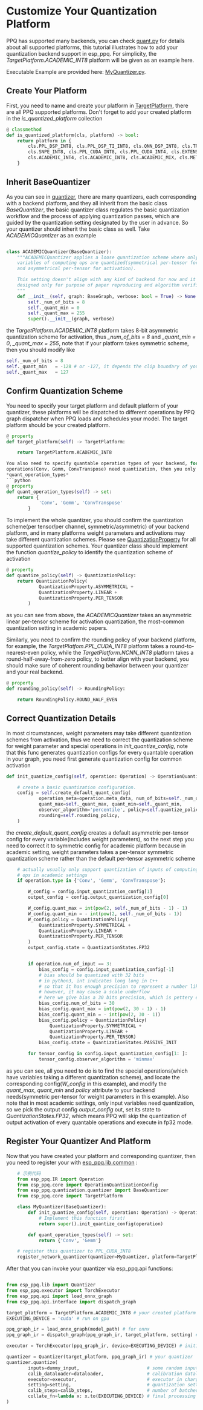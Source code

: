 # Customize Your Quantization Platform

PPQ has supported many backends, you can check [quant.py](../esp_ppq/core/quant.py) for details about all supported
platforms, this tutorial illustrates how to add your quantization backend support in esp_ppq. For simplicity,
the *TargetPlatform.ACADEMIC_INT8* platform will be given as an example here.

Executable Example are provided here: [MyQuantizer.py](https://github.com/openppl-public/ppq/blob/master/ppq/quantization/quantizer/MyQuantizer.py).

## Create Your Platform

First, you need to name and create your platform in [TargetPlatform](../esp_ppq/core/quant.py), there are
all PPQ supported platforms. Don't forget to add your created platform in the *is_quantized_platform* collection
```python
@ classmethod
def is_quantized_platform(cls, platform) -> bool:
    return platform in {
        cls.PPL_DSP_INT8, cls.PPL_DSP_TI_INT8, cls.QNN_DSP_INT8, cls.TRT_INT8, cls.NCNN_INT8, cls.NXP_INT8,
        cls.SNPE_INT8, cls.PPL_CUDA_INT8, cls.PPL_CUDA_INT4, cls.EXTENSION, cls.PPL_CUDA_MIX, cls.ORT_OOS_INT8,
        cls.ACADEMIC_INT4, cls.ACADEMIC_INT8, cls.ACADEMIC_MIX, cls.METAX_INT8_C, cls.METAX_INT8_T
    }
```

## Inherit BaseQuantizer

As you can see in [quantizer](../esp_ppq/quantization/quantizer), there are many quantizers, each corresponding with
a backend platform, and they all inherit from the basic class *BaseQuantizer*, the basic quantizer class regulates
the basic quantization workflow and the process of applying quantization passes, which are guided by the quantization
setting designated by the user in advance. So your quantizer should inherit the basic class as well. Take *ACADEMICQuantizer*
as an example
```python

class ACADEMICQuantizer(BaseQuantizer):
    """ACADEMICQuantizer applies a loose quantization scheme where only input
    variables of computing ops are quantized(symmetrical per-tensor for weight
    and asymmetrical per-tensor for activation).

    This setting doesn't align with any kind of backend for now and it's
    designed only for purpose of paper reproducing and algorithm verification.
    """
    def __init__(self, graph: BaseGraph, verbose: bool = True) -> None:
        self._num_of_bits = 8
        self._quant_min = 0
        self._quant_max = 255
        super().__init__(graph, verbose)
```
the *TargetPlatform.ACADEMIC_INT8* platform takes 8-bit asymmetric quantization scheme for activation,  thus
*_num_of_bits = 8* and *_quant_min = 0*, *_quant_max = 255*, note that if your platform takes symmetric scheme,
then you should modify like
```python
self._num_of_bits = 8
self._quant_min   = -128 # or -127, it depends the clip boundary of your backend
self._quant_max   = 127
```

## Confirm Quantization Scheme

You need to specify your target platform and default platform of your quantizer, these platforms will be dispatched
to different operations by PPQ graph dispatcher when PPQ loads and schedules your model. The target platform should
be your created platform.
```python
@ property
def target_platform(self) -> TargetPlatform:

    return TargetPlatform.ACADEMIC_INT8

You also need to specify quantable operation types of your backend, for example, in most academic settings, only computing
operations(Conv, Gemm, ConvTranspose) need quantization, then you only need to specify those quantable operation types in
*quant_operation_types*
```python
@ property
def quant_operation_types(self) -> set:
    return {
            'Conv', 'Gemm', 'ConvTranspose'
        }
```

To implement the whole quantizer, you should confirm the quantization scheme(per tensor/per channel, symmetric/asymmetric)
of your backend platform, and in many platforms weight parameters and activations may take different quantization schemes.
Please see [QuantizationProperty](https://github.com/openppl-public/ppq/tree/master/ppq/core/quant.py) for all supported quantization schemes. Your quantizer class should
implement the function *quantize_policy* to identify the quantization scheme of activation
```python
@ property
def quantize_policy(self) -> QuantizationPolicy:
    return QuantizationPolicy(
            QuantizationProperty.ASYMMETRICAL +
            QuantizationProperty.LINEAR +
            QuantizationProperty.PER_TENSOR
        )
```
as you can see from above, the *ACADEMICQuantizer* takes an asymmetric linear per-tensor scheme for activation quantization, the
most-common quantization setting in academic papers.

Similarly, you need to confirm the rounding policy of your backend platform, for example, the *TargetPlatfom.PPL_CUDA_INT8*
platform takes a round-to-nearest-even policy, while the *TargetPlatform.NCNN_INT8* platform takes a round-half-away-from-zero
policy, to better align with your backend, you should make sure of coherent rounding behavior between your quantizer
and your real backend.
```python
@ property
def rounding_policy(self) -> RoundingPolicy:

    return RoundingPolicy.ROUND_HALF_EVEN
```

## Correct Quantization Details

In most circumstances, weight parameters may take different quantization schemes from activation, thus we need to correct the quantization scheme for weight parameter and special operations in  *init_quantize_config*, note that this func generates quantization configs for every quantable operation in your graph, you need first generate quantization config for common activation
```python
def init_quantize_config(self, operation: Operation) -> OperationQuantizationConfig:

    # create a basic quantization configuration.
    config = self.create_default_quant_config(
            operation_meta=operation.meta_data, num_of_bits=self._num_of_bits,
            quant_max=self._quant_max, quant_min=self._quant_min,
            observer_algorithm='percentile', policy=self.quantize_policy,
            rounding=self.rounding_policy,
    )
```
the *create_default_quant_config* creates a default asymmetric per-tensor config for every variable(includes weight parameters), so the next step you need to correct it to symmetric config for academic platform because in academic setting, weight parameters takes a per-tensor symmetric quantization scheme rather than the default per-tensor asymmetric scheme
```python
    # actually usually only support quantization of inputs of computing
    # ops in academic settings
    if operation.type in {'Conv', 'Gemm', 'ConvTranspose'}:

        W_config = config.input_quantization_config[1]
        output_config = config.output_quantization_config[0]

        W_config.quant_max = int(pow(2, self._num_of_bits - 1) - 1)
        W_config.quant_min = - int(pow(2, self._num_of_bits - 1))
        W_config.policy = QuantizationPolicy(
            QuantizationProperty.SYMMETRICAL +
            QuantizationProperty.LINEAR +
            QuantizationProperty.PER_TENSOR
        )
        output_config.state = QuantizationStates.FP32


        if operation.num_of_input == 3:
            bias_config = config.input_quantization_config[-1]
            # bias should be quantized with 32 bits
            # in python3, int indicates long long in C++
            # so that it has enough precision to represent a number like 2^32
            # however, it may cause a scale underflow
            # here we give bias a 30 bits precision, which is pettery enough in all cases
            bias_config.num_of_bits = 30
            bias_config.quant_max = int(pow(2, 30 - 1) - 1)
            bias_config.quant_min = - int(pow(2, 30 - 1))
            bias_config.policy = QuantizationPolicy(
                QuantizationProperty.SYMMETRICAL +
                QuantizationProperty.LINEAR +
                QuantizationProperty.PER_TENSOR)
            bias_config.state = QuantizationStates.PASSIVE_INIT

        for tensor_config in config.input_quantization_config[1: ]:
            tensor_config.observer_algorithm = 'minmax'
```
as you can see, all you need to do is to find the special operations(which have variables taking a different quantization scheme),
and locate the corresponding config(*W_config* in this example), and modify the *quant_max*, *quant_min* and *policy* attribute
to your backend needs(symmetric per-tensor for weight parameters in this example). Also note that in most academic settings, only
input variables need quantization, so we pick the output config *output_config* out, set its state to *QuantizationStates.FP32*,
which means PPQ will skip the quantization of output activation of every quantable operations and execute in fp32 mode.

## Register Your Quantizer And Platform

Now that you have created your platform and corresponding quantizer, then you need to register your with [esp_ppq.lib.common](https://github.com/openppl-public/ppq/blob/master/ppq/lib/common.py) :

```python
    # 示例代码
    from esp_ppq.IR import Operation
    from esp_ppq.core import OperationQuantizationConfig
    from esp_ppq.quantization.quantizer import BaseQuantizer
    from esp_ppq.core import TargetPlatform

    class MyQuantizer(BaseQuantizer):
        def init_quantize_config(self, operation: Operation) -> OperationQuantizationConfig:
            # Implement this function first!
            return super().init_quantize_config(operation)

        def quant_operation_types(self) -> set:
            return {'Conv', 'Gemm'}

    # register this quantizer to PPL_CUDA_INT8
    register_network_quantizer(quantizer=MyQuantizer, platform=TargetPlatform.PPL_CUDA_INT8)
```

After that you can invoke your quantizer via esp_ppq.api functions:

```python

from esp_ppq.lib import Quantizer
from esp_ppq.executor import TorchExecutor
from esp_ppq.api import load_onnx_graph
from esp_ppq.api.interface import dispatch_graph

target_platform = TargetPlatform.ACADEMIC_INT8 # your created platform
EXECUTING_DEVICE = 'cuda' # run on gpu

ppq_graph_ir = load_onnx_graph(model_path) # for onnx
ppq_graph_ir = dispatch_graph(ppq_graph_ir, target_platform, setting) # schedule your graph

executor = TorchExecutor(ppq_graph_ir, device=EXECUTING_DEVICE) # initialize executor

quantizer = Quantizer(target_platform, ppq_graph_ir) # your quantizer
quantizer.quantize(
        inputs=dummy_input,                         # some random input tensor, should be list or dict for multiple inputs
        calib_dataloader=dataloader,                # calibration dataloader
        executor=executor,                          # executor in charge of everywhere graph execution is needed
        setting=setting,                            # quantization setting
        calib_steps=calib_steps,                    # number of batched data needed in calibration, 8~512
        collate_fn=lambda x: x.to(EXECUTING_DEVICE) # final processing of batched data tensor
)
```
